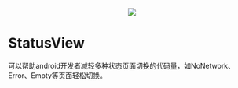 <div style="display: flex;flex-direction: row;justify-content: center" width="100%">
      <img src=".sample/img/logo.png"></img>
</div>

# StatusView
可以帮助android开发者减轻多种状态页面切换的代码量，如NoNetwork、Error、Empty等页面轻松切换。
